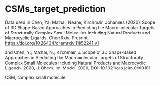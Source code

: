 # CSMs_target_prediction
Data used in 
Chen, Ya; Mathai, Neann; Kirchmair, Johannes (2020): Scope of 3D Shape-Based Approaches in Predicting the Macromolecular Targets of Structurally Complex Small Molecules Including Natural Products and Macrocyclic Ligands. ChemRxiv. Preprint. https://doi.org/10.26434/chemrxiv.11852241.v1

and Chen, Y.; Mathai, N.; Kirchmair, J. Scope of 3D Shape-Based Approaches in Predicting the Macromolecular Targets of Structurally Complex Small Molecules Including Natural Products and Macrocyclic Ligands. 2020, J. Chem. Inf. Model. 2020, DOI: 10.1021/acs.jcim.0c00161

CSM, complex small molecule
